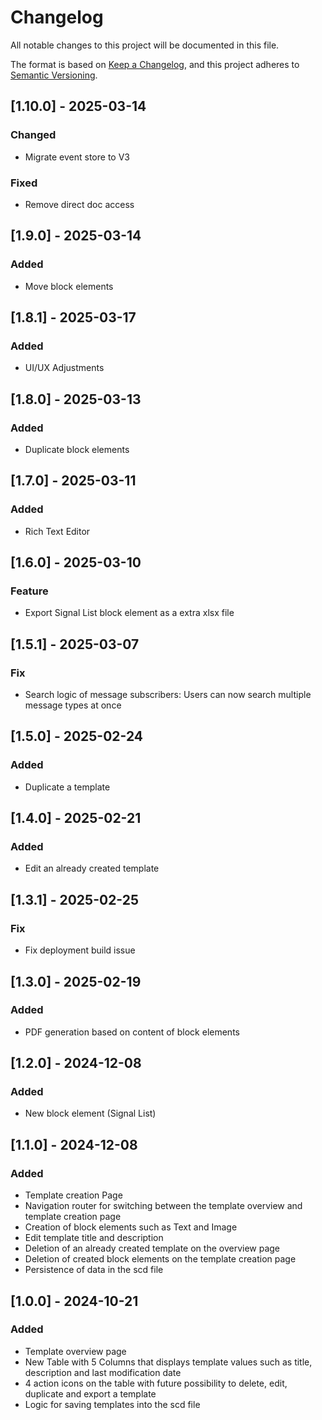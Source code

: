 # Changelog

All notable changes to this project will be documented in this file.

The format is based on [Keep a Changelog](https://keepachangelog.com/en/1.1.0/),
and this project adheres to [Semantic Versioning](https://semver.org/spec/v2.0.0.html).

## [1.10.0] - 2025-03-14

### Changed

- Migrate event store to V3

### Fixed

- Remove direct doc access

## [1.9.0] - 2025-03-14

### Added

- Move block elements

## [1.8.1] - 2025-03-17

### Added

- UI/UX Adjustments

## [1.8.0] - 2025-03-13

### Added

- Duplicate block elements

## [1.7.0] - 2025-03-11

### Added

- Rich Text Editor

## [1.6.0] - 2025-03-10

### Feature

- Export Signal List block element as a extra xlsx file
  
## [1.5.1] - 2025-03-07

### Fix

- Search logic of message subscribers: Users can now search multiple message types at once

## [1.5.0] - 2025-02-24

### Added

- Duplicate a template

## [1.4.0] - 2025-02-21

### Added

- Edit an already created template

## [1.3.1] - 2025-02-25

### Fix

- Fix deployment build issue

## [1.3.0] - 2025-02-19

### Added
- PDF generation based on content of block elements 

## [1.2.0] - 2024-12-08

### Added
- New block element (Signal List) 



## [1.1.0] - 2024-12-08

### Added
- Template creation Page
- Navigation router for switching between the template overview and template creation page
- Creation of block elements such as Text and Image
- Edit template title and description
- Deletion of an already created template on the overview page
- Deletion of created block elements on the template creation page
- Persistence of data in the scd file


## [1.0.0] - 2024-10-21

### Added

- Template overview page
- New Table with 5 Columns that displays template values such as title, description and last modification date
- 4 action icons on the table with future possibility to delete, edit, duplicate and export a template
- Logic for saving templates into the scd file

